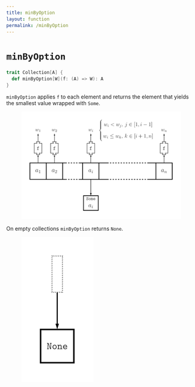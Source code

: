 ```yaml
---
title: minByOption
layout: function
permalink: /minByOption
---
```


# `minByOption`

~~~ scala
trait Collection[A] {
  def minByOption[W](f: (A) => W): A
}
~~~

`minByOption` applies `f` to each element and returns the element that yields the smallest value wrapped with `Some`.

<figure class="diagram">
  <img src="images/minByOption.svg" alt="minByOption function">
  <!-- <figcaption class="diagram-desc"></figcaption> -->
</figure>

On empty collections `minByOption` returns `None`.

<figure class="diagram">
  <img src="images/minByOption.2.svg" alt="minByOption function">
  <!-- <figcaption class="diagram-desc"></figcaption> -->
</figure>
